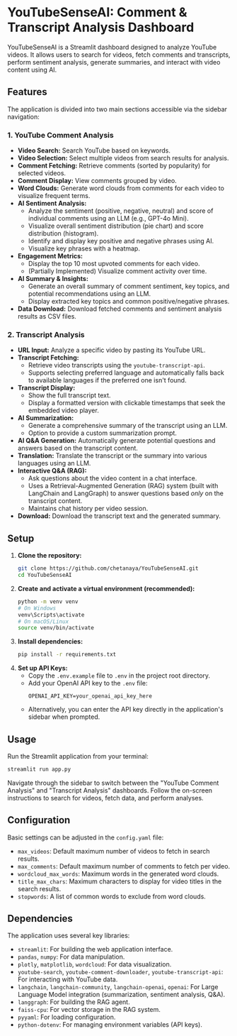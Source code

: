 # YouTubeSenseAI: Comment & Transcript Analysis Dashboard

YouTubeSenseAI is a Streamlit dashboard designed to analyze YouTube videos. It allows users to search for videos, fetch comments and transcripts, perform sentiment analysis, generate summaries, and interact with video content using AI.

## Features

The application is divided into two main sections accessible via the sidebar navigation:

### 1. YouTube Comment Analysis

*   **Video Search:** Search YouTube based on keywords.
*   **Video Selection:** Select multiple videos from search results for analysis.
*   **Comment Fetching:** Retrieve comments (sorted by popularity) for selected videos.
*   **Comment Display:** View comments grouped by video.
*   **Word Clouds:** Generate word clouds from comments for each video to visualize frequent terms.
*   **AI Sentiment Analysis:**
    *   Analyze the sentiment (positive, negative, neutral) and score of individual comments using an LLM (e.g., GPT-4o Mini).
    *   Visualize overall sentiment distribution (pie chart) and score distribution (histogram).
    *   Identify and display key positive and negative phrases using AI.
    *   Visualize key phrases with a heatmap.
*   **Engagement Metrics:**
    *   Display the top 10 most upvoted comments for each video.
    *   (Partially Implemented) Visualize comment activity over time.
*   **AI Summary & Insights:**
    *   Generate an overall summary of comment sentiment, key topics, and potential recommendations using an LLM.
    *   Display extracted key topics and common positive/negative phrases.
*   **Data Download:** Download fetched comments and sentiment analysis results as CSV files.

### 2. Transcript Analysis

*   **URL Input:** Analyze a specific video by pasting its YouTube URL.
*   **Transcript Fetching:**
    *   Retrieve video transcripts using the `youtube-transcript-api`.
    *   Supports selecting preferred language and automatically falls back to available languages if the preferred one isn't found.
*   **Transcript Display:**
    *   Show the full transcript text.
    *   Display a formatted version with clickable timestamps that seek the embedded video player.
*   **AI Summarization:**
    *   Generate a comprehensive summary of the transcript using an LLM.
    *   Option to provide a custom summarization prompt.
*   **AI Q&A Generation:** Automatically generate potential questions and answers based on the transcript content.
*   **Translation:** Translate the transcript or the summary into various languages using an LLM.
*   **Interactive Q&A (RAG):**
    *   Ask questions about the video content in a chat interface.
    *   Uses a Retrieval-Augmented Generation (RAG) system (built with LangChain and LangGraph) to answer questions based *only* on the transcript content.
    *   Maintains chat history per video session.
*   **Download:** Download the transcript text and the generated summary.

## Setup

1.  **Clone the repository:**
    ```bash
    git clone https://github.com/chetanaya/YouTubeSenseAI.git
    cd YouTubeSenseAI
    ```
2.  **Create and activate a virtual environment (recommended):**
    ```bash
    python -m venv venv
    # On Windows
    venv\Scripts\activate
    # On macOS/Linux
    source venv/bin/activate
    ```
3.  **Install dependencies:**
    ```bash
    pip install -r requirements.txt
    ```
4.  **Set up API Keys:**
    *   Copy the `.env.example` file to `.env` in the project root directory.
    *   Add your OpenAI API key to the `.env` file:
        ```
        OPENAI_API_KEY=your_openai_api_key_here
        ```
    *   Alternatively, you can enter the API key directly in the application's sidebar when prompted.

## Usage

Run the Streamlit application from your terminal:

```bash
streamlit run app.py
```

Navigate through the sidebar to switch between the "YouTube Comment Analysis" and "Transcript Analysis" dashboards. Follow the on-screen instructions to search for videos, fetch data, and perform analyses.

## Configuration

Basic settings can be adjusted in the `config.yaml` file:

*   `max_videos`: Default maximum number of videos to fetch in search results.
*   `max_comments`: Default maximum number of comments to fetch per video.
*   `wordcloud_max_words`: Maximum words in the generated word clouds.
*   `title_max_chars`: Maximum characters to display for video titles in the search results.
*   `stopwords`: A list of common words to exclude from word clouds.

## Dependencies

The application uses several key libraries:

*   `streamlit`: For building the web application interface.
*   `pandas`, `numpy`: For data manipulation.
*   `plotly`, `matplotlib`, `wordcloud`: For data visualization.
*   `youtube-search`, `youtube-comment-downloader`, `youtube-transcript-api`: For interacting with YouTube data.
*   `langchain`, `langchain-community`, `langchain-openai`, `openai`: For Large Language Model integration (summarization, sentiment analysis, Q&A).
*   `langgraph`: For building the RAG agent.
*   `faiss-cpu`: For vector storage in the RAG system.
*   `pyyaml`: For loading configuration.
*   `python-dotenv`: For managing environment variables (API keys).
